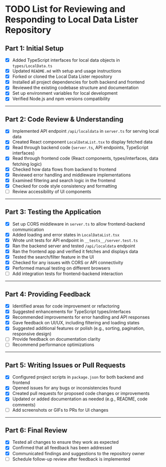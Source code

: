 # TODO List for Reviewing and Responding to Local Data Lister Repository

## Part 1: Initial Setup

- [x] Added TypeScript interfaces for local data objects in `types/LocalData.ts`
- [x] Updated `README.md` with setup and usage instructions
- [x] Forked or cloned the Local Data Lister repository  
- [x] Installed all project dependencies for both backend and frontend  
- [x] Reviewed the existing codebase structure and documentation  
- [x] Set up environment variables for local development  
- [x] Verified Node.js and npm versions compatibility  

---

## Part 2: Code Review & Understanding

- [x] Implemented API endpoint `/api/localdata` in `server.ts` for serving local data
- [x] Created React component `LocalDataList.tsx` to display fetched data
- [x] Read through backend code (`server.ts`, API endpoints, TypeScript interfaces)  
- [x] Read through frontend code (React components, types/interfaces, data fetching logic)  
- [x] Checked how data flows from backend to frontend  
- [x] Reviewed error handling and middleware implementations  
- [x] Examined filtering and search logic in the frontend  
- [x] Checked for code style consistency and formatting  
- [ ] Review accessibility of UI components  

---

## Part 3: Testing the Application

- [x] Set up CORS middleware in `server.ts` to allow frontend-backend communication
- [x] Added loading and error states in `LocalDataList.tsx`
- [x] Wrote unit tests for API endpoint in `__tests__/server.test.ts`
- [x] Ran the backend server and tested `/api/localdata` endpoint  
- [x] Ran the frontend app and verified it fetches and displays data  
- [x] Tested the search/filter feature in the UI  
- [x] Checked for any issues with CORS or API connectivity  
- [x] Performed manual testing on different browsers  
- [ ] Add integration tests for frontend-backend interaction  

---

## Part 4: Providing Feedback

- [x] Identified areas for code improvement or refactoring  
- [x] Suggested enhancements for TypeScript types/interfaces  
- [x] Recommended improvements for error handling and API responses  
- [x] Gave feedback on UI/UX, including filtering and loading states  
- [x] Suggested additional features or polish (e.g., sorting, pagination, responsive design)  
- [ ] Provide feedback on documentation clarity  
- [ ] Recommend performance optimizations  

---

## Part 5: Writing Issues or Pull Requests

- [x] Configured project scripts in `package.json` for both backend and frontend
- [x] Opened issues for any bugs or inconsistencies found  
- [x] Created pull requests for proposed code changes or improvements  
- [x] Updated or added documentation as needed (e.g., README, code comments)  
- [ ] Add screenshots or GIFs to PRs for UI changes  

---

## Part 6: Final Review

- [x] Tested all changes to ensure they work as expected  
- [x] Confirmed that all feedback has been addressed  
- [x] Communicated findings and suggestions to the repository owner  
- [ ] Schedule follow-up review after feedback is implemented  
